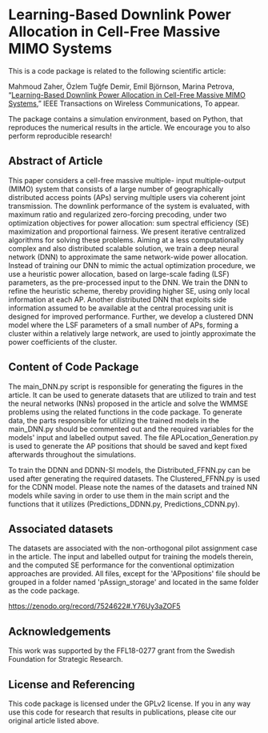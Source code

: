 Learning-Based Downlink Power Allocation in Cell-Free Massive MIMO Systems
=====================================================================================================

This is a code package is related to the following scientific article:

Mahmoud Zaher, Özlem Tuğfe Demir, Emil Björnson, Marina Petrova, “[Learning-Based Downlink Power Allocation in Cell-Free Massive MIMO Systems](https://arxiv.org/pdf/2109.03128.pdf),” IEEE Transactions on Wireless Communications, To appear.

The package contains a simulation environment, based on Python, that reproduces the numerical results in the article. We encourage you to also perform reproducible research!


## Abstract of Article

This paper considers a cell-free massive multiple- input multiple-output (MIMO) system that consists of a large number of geographically distributed access points (APs) serving multiple users via coherent joint transmission. The downlink performance of the system is evaluated, with maximum ratio and regularized zero-forcing precoding, under two optimization objectives for power allocation: sum spectral efficiency (SE) maximization and proportional fairness. We present iterative centralized algorithms for solving these problems. Aiming at a less computationally complex and also distributed scalable solution, we train a deep neural network (DNN) to approximate the same network-wide power allocation. Instead of training our DNN to mimic the actual optimization procedure, we use a heuristic power allocation, based on large-scale fading (LSF) parameters, as the pre-processed input to the DNN. We train the DNN to refine the heuristic scheme, thereby providing higher SE, using only local information at each AP. Another distributed DNN that exploits side information assumed to be available at the central processing unit is designed for improved performance. Further, we develop a clustered DNN model where the LSF parameters of a small number of APs, forming a cluster within a relatively large network, are used to jointly approximate the power coefficients of the cluster.

## Content of Code Package

The main_DNN.py script is responsible for generating the figures in the article. It can be used to generate datasets that are utilized to train and test the neural networks (NNs) proposed in the article and solve the WMMSE problems using the related functions in the code package. To generate data, the parts responsible for utilizing the trained models in the main_DNN.py should be commented out and the required variables for the models' input and labelled output saved. The file APLocation_Generation.py is used to generate the AP positions that should be saved and kept fixed afterwards throughout the simulations.

To train the DDNN and DDNN-SI models, the Distributed_FFNN.py can be used after generating the required datasets. The Clustered_FFNN.py is used for the CDNN model. Please note the names of the datasets and trained NN models while saving in order to use them in the main script and the functions that it utilizes (Predictions_DDNN.py, Predictions_CDNN.py).

## Associated datasets

The datasets are associated with the non-orthogonal pilot assignment case in the article. The input and labelled output for training the models therein, and the computed SE performance for the conventional optimization approaches are provided. All files, except for the 'APpositions' file should be grouped in a folder named 'pAssign_storage' and located in the same folder as the code package.

https://zenodo.org/record/7524622#.Y76Uy3aZOF5


## Acknowledgements

This work was supported by the FFL18-0277 grant from the Swedish Foundation for Strategic Research.

## License and Referencing

This code package is licensed under the GPLv2 license. If you in any way use this code for research that results in publications, please cite our original article listed above.
